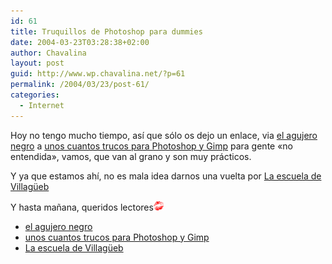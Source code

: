 ```yaml
---
id: 61
title: Truquillos de Photoshop para dummies
date: 2004-03-23T03:28:38+02:00
author: Chavalina
layout: post
guid: http://www.wp.chavalina.net/?p=61
permalink: /2004/03/23/post-61/
categories:
  - Internet
---
```

Hoy no tengo mucho tiempo, as&iacute; que sólo os dejo un enlace, via <a href="http://www.agujero.com" target="_blank">el agujero negro</a> a <a href="http://www.villanos.net/escuela/tps/tps_00.html" target="_blank">unos cuantos trucos para Photoshop y Gimp</a> para gente «no entendida», vamos, que van al grano y son muy prácticos.

Y ya que estamos ah&iacute;, no es mala idea darnos una vuelta por <a href="http://www.villanos.net/escuela/index.html" target="_blank">La escuela de Villag&uuml;eb</a>

Y hasta ma&ntilde;ana, queridos lectores![beso](/imagenes/emoticonos/beso.gif) 

  * <a href="http://www.agujero.com" target="_blank">el agujero negro</a>
  * <a href="http://www.villanos.net/escuela/tps/tps_00.html" target="_blank">unos cuantos trucos para Photoshop y Gimp</a>
  * <a href="http://www.villanos.net/escuela/index.html" target="_blank">La escuela de Villag&uuml;eb</a>